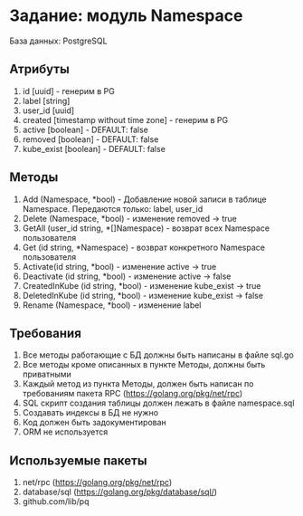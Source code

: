 Задание: модуль Namespace
=============================
База данных: PostgreSQL

Атрибуты
--------

 1. id [uuid] - генерим в PG
 2. label [string]
 3. user_id [uuid]
 4. created [timestamp without time zone] - генерим в PG
 5. active [boolean] - DEFAULT: false
 6. removed [boolean] - DEFAULT: false
 7. kube_exist [boolean] - DEFAULT: false

Методы
------

 1. Add (Namespace, *bool) - Добавление новой записи в таблице Namespace. Передаются только: label, user_id
 2. Delete (Namespace, *bool) - изменение removed -> true
 3. GetAll (user_id string, *[]Namespace) - возврат всех Namespace пользователя
 4. Get (id string, *Namespace) - возврат конкретного Namespace пользователя
 5. Activate(id string, *bool) - изменение active -> true
 6. Deactivate (id string, *bool) - изменение active -> false
 7. CreatedInKube (id string, *bool) - изменение kube_exist -> true
 8. DeletedInKube (id string, *bool) - изменение kube_exist -> false
 8. Rename (Namespace, *bool) - изменение label
 
  

Требования
----------

 1. Все методы работающие с БД должны быть написаны в файле sql.go
 2. Все методы кроме описанных в пункте Методы, должны быть приватными
 3. Каждый метод из пункта Методы, должен быть написан по требованиям пакета RPC (https://golang.org/pkg/net/rpc)
 4. SQL скрипт создания таблицы должен лежать в файле namespace.sql
 5. Создавать индексы в БД не нужно
 6. Код должен быть задокументирован
 7. ORM не используется


Используемые пакеты
-------------------

 1. net/rpc (https://golang.org/pkg/net/rpc)
 2. database/sql (https://golang.org/pkg/database/sql/)
 3. github.com/lib/pq
